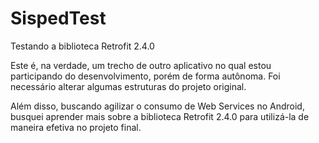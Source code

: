 # SispedTest
Testando a biblioteca Retrofit 2.4.0

Este é, na verdade, um trecho de outro aplicativo no qual estou participando do desenvolvimento, porém de forma autônoma. Foi necessário alterar algumas estruturas do projeto original.

Além disso, buscando agilizar o consumo de Web Services no Android, busquei aprender mais sobre a biblioteca Retrofit 2.4.0 para utilizá-la de maneira efetiva no projeto final.

